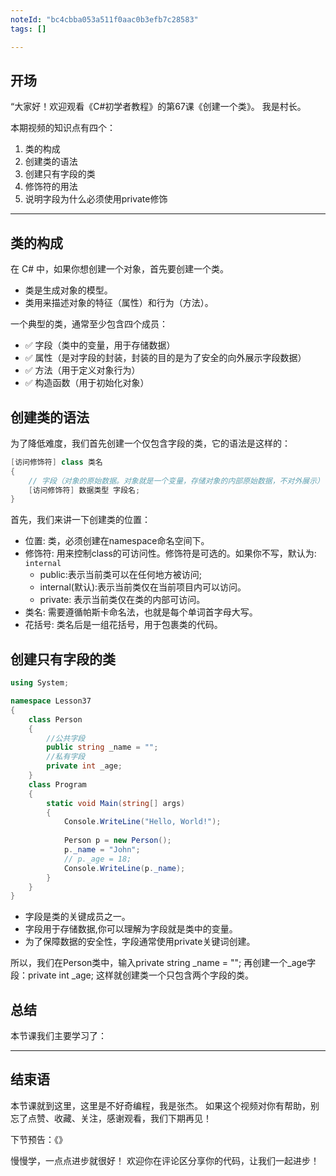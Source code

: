 ```yaml
---
noteId: "bc4cbba053a511f0aac0b3efb7c28583"
tags: []

---
```


## **开场**  
“大家好！欢迎观看《C#初学者教程》的第67课《创建一个类》。
我是村长。

本期视频的知识点有四个：

1. 类的构成
2. 创建类的语法
3. 创建只有字段的类
4. 修饰符的用法
5. 说明字段为什么必须使用private修饰

---
## 类的构成

在 C# 中，如果你想创建一个对象，首先要创建一个类。

- 类是生成对象的模型。
- 类用来描述对象的特征（属性）和行为（方法）。

一个典型的类，通常至少包含四个成员：

- ✅ 字段（类中的变量，用于存储数据）
- ✅ 属性（是对字段的封装，封装的目的是为了安全的向外展示字段数据）
- ✅ 方法（用于定义对象行为）
- ✅ 构造函数（用于初始化对象）


## 创建类的语法

为了降低难度，我们首先创建一个仅包含字段的类，它的语法是这样的：

```csharp linenums="1"
[访问修饰符] class 类名
{
    // 字段（对象的原始数据。对象就是一个变量，存储对象的内部原始数据，不对外展示）
    [访问修饰符] 数据类型 字段名;
}
```
首先，我们来讲一下创建类的位置：

- 位置: 类，必须创建在namespace命名空间下。
- 修饰符: 用来控制class的可访问性。修饰符是可选的。如果你不写，默认为: `internal`
    - public:表示当前类可以在任何地方被访问;
    - internal(默认):表示当前类仅在当前项目内可以访问。
    - private: 表示当前类仅在类的内部可访问。
- 类名: 需要遵循帕斯卡命名法，也就是每个单词首字母大写。
- 花括号: 类名后是一组花括号，用于包裹类的代码。

## 创建只有字段的类

```c#
using System;

namespace Lesson37
{
    class Person
    {
        //公共字段
        public string _name = "";
        //私有字段
        private int _age;
    }
    class Program
    {
        static void Main(string[] args)
        {
            Console.WriteLine("Hello, World!");
            
            Person p = new Person();
            p._name = "John";
            // p._age = 18;
            Console.WriteLine(p._name);
        }
    } 
}
```

- 字段是类的关键成员之一。
- 字段用于存储数据,你可以理解为字段就是类中的变量。
- 为了保障数据的安全性，字段通常使用private关键词创建。

所以，我们在Person类中，输入private string _name = ""; 再创建一个_age字段：private int _age; 这样就创建类一个只包含两个字段的类。

## 总结
本节课我们主要学习了：

---

## 结束语

本节课就到这里，这里是不好奇编程，我是张杰。
如果这个视频对你有帮助，别忘了点赞、收藏、关注，感谢观看，我们下期再见！

下节预告：《》

慢慢学，一点点进步就很好！
欢迎你在评论区分享你的代码，让我们一起进步！

